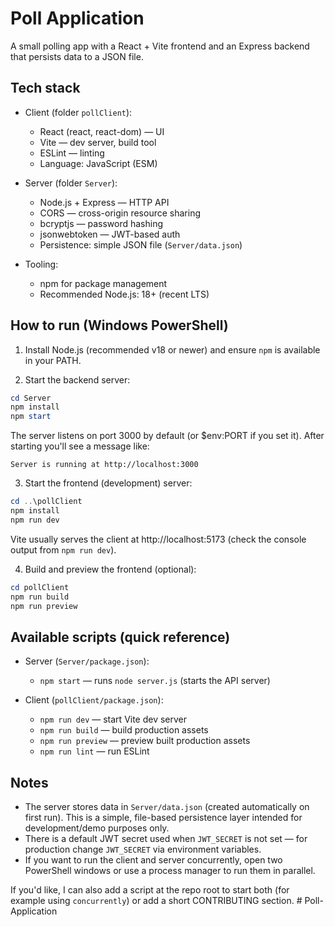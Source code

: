 # Poll Application

A small polling app with a React + Vite frontend and an Express backend that persists data to a JSON file.

## Tech stack

- Client (folder `pollClient`):
	- React (react, react-dom) — UI
	- Vite — dev server, build tool
	- ESLint — linting
	- Language: JavaScript (ESM)

- Server (folder `Server`):
	- Node.js + Express — HTTP API
	- CORS — cross-origin resource sharing
	- bcryptjs — password hashing
	- jsonwebtoken — JWT-based auth
	- Persistence: simple JSON file (`Server/data.json`)

- Tooling:
	- npm for package management
	- Recommended Node.js: 18+ (recent LTS)

## How to run (Windows PowerShell)

1. Install Node.js (recommended v18 or newer) and ensure `npm` is available in your PATH.

2. Start the backend server:

```powershell
cd Server
npm install
npm start
```

The server listens on port 3000 by default (or $env:PORT if you set it). After starting you'll see a message like:

```
Server is running at http://localhost:3000
```

3. Start the frontend (development) server:

```powershell
cd ..\pollClient
npm install
npm run dev
```

Vite usually serves the client at http://localhost:5173 (check the console output from `npm run dev`).

4. Build and preview the frontend (optional):

```powershell
cd pollClient
npm run build
npm run preview
```

## Available scripts (quick reference)

- Server (`Server/package.json`):
	- `npm start` — runs `node server.js` (starts the API server)

- Client (`pollClient/package.json`):
	- `npm run dev` — start Vite dev server
	- `npm run build` — build production assets
	- `npm run preview` — preview built production assets
	- `npm run lint` — run ESLint

## Notes

- The server stores data in `Server/data.json` (created automatically on first run). This is a simple, file-based persistence layer intended for development/demo purposes only.
- There is a default JWT secret used when `JWT_SECRET` is not set — for production change `JWT_SECRET` via environment variables.
- If you want to run the client and server concurrently, open two PowerShell windows or use a process manager to run them in parallel.

If you'd like, I can also add a script at the repo root to start both (for example using `concurrently`) or add a short CONTRIBUTING section.
#   P o l l - A p p l i c a t i o n  
 
